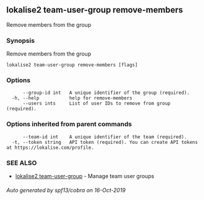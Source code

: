 ## lokalise2 team-user-group remove-members

Remove members from the group

### Synopsis

Remove members from the group

```
lokalise2 team-user-group remove-members [flags]
```

### Options

```
      --group-id int   A unique identifier of the group (required).
  -h, --help           help for remove-members
      --users ints     List of user IDs to remove from group (required).
```

### Options inherited from parent commands

```
      --team-id int    A unique identifier of the team (required).
  -t, --token string   API token (required). You can create API tokens at https://lokalise.com/profile.
```

### SEE ALSO

* [lokalise2 team-user-group](lokalise2_team-user-group.md)	 - Manage team user groups

###### Auto generated by spf13/cobra on 16-Oct-2019
